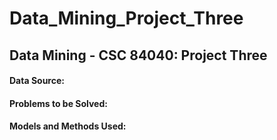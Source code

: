 # Data_Mining_Project_Three
## Data Mining - CSC 84040: Project Three 

#### Data Source:

#### Problems to be Solved:

#### Models and Methods Used:
